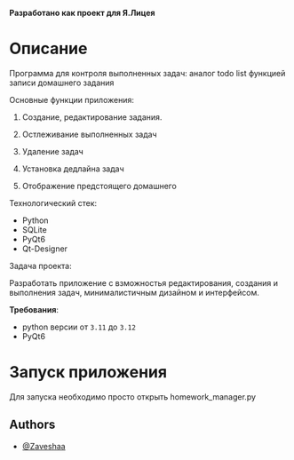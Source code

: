 
**Разработано как проект для Я.Лицея**

# Описание
Программа для контроля выполненных задач: 
аналог todo list функцией записи домашнего задания

Основные функции приложения:

1. Создание, редактирование задания.

2. Остлеживание выполненных задач

3. Удаление задач

4. Установка дедлайна задач

5. Отображение предстоящего домашнего 

Технологический стек:

- Python 
- SQLite 
- PyQt6 
- Qt-Designer 

Задача проекта:

Разработать приложение с взможностья редактирования, создания и выполнения задач, минималистичным дизайном и интерфейсом.

**Требования**:
- python версии от ``3.11`` до ``3.12``
- PyQt6

# Запуск приложения 

Для запуска необходимо просто открыть homework_manager.py


## Authors

- [@Zaveshaa](https://www.github.com/zaveshaa)

